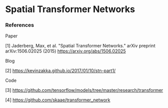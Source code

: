 # Spatial Transformer Networks

### References
Paper

[1] Jaderberg, Max, et al. "Spatial Transformer Networks." arXiv preprint arXiv:1506.02025 (2015)
https://arxiv.org/abs/1506.02025

Blog

[2] https://kevinzakka.github.io/2017/01/10/stn-part1/

Code

[3] https://github.com/tensorflow/models/tree/master/research/transformer

[4] https://github.com/skaae/transformer_network

